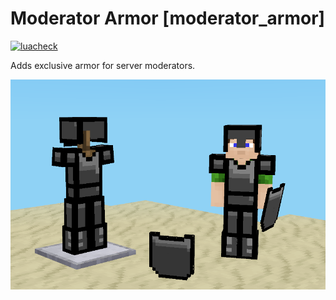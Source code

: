 # Moderator Armor [moderator_armor]

[![luacheck](https://github.com/pandorabox-io/moderator_armor/workflows/luacheck/badge.svg)](https://github.com/pandorabox-io/moderator_armor/actions)

Adds exclusive armor for server moderators.

![](screenshot.png)
